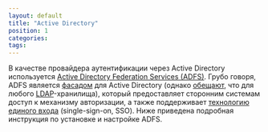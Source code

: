 ```yaml
---
layout: default
title: "Active Directory"
position: 1
categories: 
tags: 
---
```


В качестве провайдера аутентификации через Active Directory используется [Active Directory Federation Services (ADFS)](http://technet.microsoft.com/en-us/windowsserver/dd448613). Грубо говоря, ADFS является [фасадом](https://en.wikipedia.org/wiki/Facade_pattern) для Active Directory (однако [обещают](http://technet.microsoft.com/en-us/library/adfs2-help-attribute-stores(v=ws.10).aspx), что для любого [LDAP](https://en.wikipedia.org/wiki/Lightweight_Directory_Access_Protocol)-хранилища), который предоставляет сторонним системам доступ к механизму авторизации, а также поддерживает [технологию единого входа](https://en.wikipedia.org/wiki/Single_sign-on) (single-sign-on, SSO). Ниже приведена подробная инструкция по установке и настройке ADFS.

   



 

 

